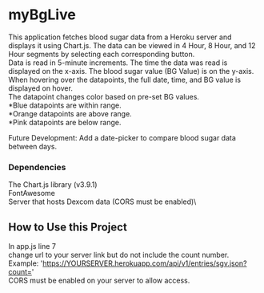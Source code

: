 # myBgLive

This application fetches blood sugar data from a Heroku server and displays it using Chart.js. The data can be viewed in 4 Hour, 8 Hour, and 12 Hour segments by selecting each corresponding button.\
Data is read in 5-minute increments. The time the data was read is displayed on the x-axis. The blood sugar value (BG Value) is on the y-axis.\
When hovering over the datapoints, the full date, time, and BG value is displayed on hover.\
The datapoint changes color based on pre-set BG values.\
*Blue datapoints are within range.\
*Orange datapoints are above range.\
*Pink datapoints are below range.

Future Development:
Add a date-picker to compare blood sugar data between days.

### Dependencies 
The Chart.js library (v3.9.1)\
FontAwesome\
Server that hosts Dexcom data (CORS must be enabled)\

## How to Use this Project
In app.js line 7\
change url to your server link but do not include the count number.\
Example: 'https://YOURSERVER.herokuapp.com/api/v1/entries/sgv.json?count=' \
CORS must be enabled on your server to allow access.
